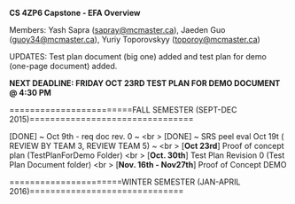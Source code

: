 __CS 4ZP6 Capstone - EFA Overview__

Members: Yash Sapra (sapray@mcmaster.ca), Jaeden Guo (guoy34@mcmaster.ca), Yuriy Toporovskyy (toporoy@mcmaster.ca)

UPDATES: Test plan document (big one) added and test plan for demo (one-page document) added.

**NEXT DEADLINE: FRIDAY OCT 23RD TEST PLAN FOR DEMO DOCUMENT @ 4:30 PM**

========================FALL SEMESTER (SEPT-DEC 2015)================================ 

[DONE] ~ Oct 9th - req doc rev. 0 ~ <br \>
[DONE] ~ SRS peel eval Oct 19t ( REVIEW BY TEAM 3, REVIEW TEAM 5) ~ <br \>
[__Oct 23rd__] Proof of concept plan (TestPlanForDemo Folder)  <br \>
[__Oct. 30th__] Test Plan Revision 0 (Test Plan Document folder)  <br \>
[__Nov. 16th - Nov27th__] Proof of Concept DEMO 

======================WINTER SEMESTER (JAN-APRIL 2016)==============================


